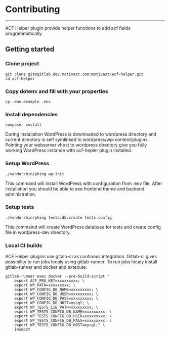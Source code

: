 # Contributing
--------------
ACF Helper plugin provide helper functions to add acf fields programmatically.

## Getting started

### Clone project
```
git clone git@gitlab.dev.motivast.com:motivast/acf-helper.git
cd acf-helper
```

### Copy dotenv and fill with your properties
```
cp .env.example .env
```

### Install dependencies
```
composer install
```
During installation WordPress is downloaded to wordpress directory and current directory is self symlinked to wordpress/wp-content/plugins. Pointing your webserver vhost to wordpress directory give you fully working WordPress instance with acf-hepler plugin installed.

### Setup WordPress
```
./vendor/bin/phing wp:init
```

This command will install WordPress with configuration from .env file. After installation you should be able to see frontend theme and backend administration.

### Setup tests
```
./vendor/bin/phing tests:db:create tests:config
```

This commaind will create WordPress database for tests and create config file in wordpress-dev directory.


### Local CI builds
ACF Helper plugins use gitalb-ci as continous integration. Gitlab-ci gives possibility to run jobs localy using gitlab-runner. To run jobs localy install gitlab-runner and docker and extecute:
```
gitlab-runner exec docker --pre-build-script "
    export ACF_PRO_KEY=xxxxxxxxx; \
    export WP_PATH=xxxxxxxxx; \
    export WP_CONFIG_DB_NAME=xxxxxxxxx; \
    export WP_CONFIG_DB_USER=xxxxxxxxx; \
    export WP_CONFIG_DB_PASS=xxxxxxxxx; \
    export WP_CONFIG_DB_HOST=mysql; \
    export WP_TESTS_LIB_PATH=xxxxxxxxx; \
    export WP_TESTS_CONFIG_DB_NAME=xxxxxxxxx; \
    export WP_TESTS_CONFIG_DB_USER=xxxxxxxxx; \
    export WP_TESTS_CONFIG_DB_PASS=xxxxxxxxx; \
    export WP_TESTS_CONFIG_DB_HOST=mysql;" \
    insepct
```
